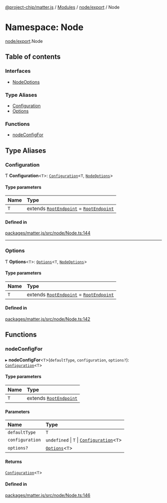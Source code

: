 [@project-chip/matter.js](../README.md) / [Modules](../modules.md) / [node/export](node_export.md) / Node

# Namespace: Node

[node/export](node_export.md).Node

## Table of contents

### Interfaces

- [NodeOptions](../interfaces/node_export.Node.NodeOptions.md)

### Type Aliases

- [Configuration](node_export.Node.md#configuration)
- [Options](node_export.Node.md#options)

### Functions

- [nodeConfigFor](node_export.Node.md#nodeconfigfor)

## Type Aliases

### Configuration

Ƭ **Configuration**\<`T`\>: [`Configuration`](endpoint_export.Endpoint.md#configuration)\<`T`, [`NodeOptions`](../interfaces/node_export.Node.NodeOptions.md)\>

#### Type parameters

| Name | Type |
| :------ | :------ |
| `T` | extends [`RootEndpoint`](../interfaces/endpoint_definitions_system_RootEndpoint.RootEndpoint.md) = [`RootEndpoint`](../interfaces/endpoint_definitions_system_RootEndpoint.RootEndpoint.md) |

#### Defined in

[packages/matter.js/src/node/Node.ts:144](https://github.com/project-chip/matter.js/blob/0c058ae17fdba4c0b89b8b13c309011d51782299/packages/matter.js/src/node/Node.ts#L144)

___

### Options

Ƭ **Options**\<`T`\>: [`Options`](endpoint_export.Endpoint.md#options)\<`T`, [`NodeOptions`](../interfaces/node_export.Node.NodeOptions.md)\>

#### Type parameters

| Name | Type |
| :------ | :------ |
| `T` | extends [`RootEndpoint`](../interfaces/endpoint_definitions_system_RootEndpoint.RootEndpoint.md) = [`RootEndpoint`](../interfaces/endpoint_definitions_system_RootEndpoint.RootEndpoint.md) |

#### Defined in

[packages/matter.js/src/node/Node.ts:142](https://github.com/project-chip/matter.js/blob/0c058ae17fdba4c0b89b8b13c309011d51782299/packages/matter.js/src/node/Node.ts#L142)

## Functions

### nodeConfigFor

▸ **nodeConfigFor**\<`T`\>(`defaultType`, `configuration`, `options?`): [`Configuration`](node_export.Node.md#configuration)\<`T`\>

#### Type parameters

| Name | Type |
| :------ | :------ |
| `T` | extends [`RootEndpoint`](../interfaces/endpoint_definitions_system_RootEndpoint.RootEndpoint.md) |

#### Parameters

| Name | Type |
| :------ | :------ |
| `defaultType` | `T` |
| `configuration` | `undefined` \| `T` \| [`Configuration`](node_export.Node.md#configuration)\<`T`\> |
| `options?` | [`Options`](node_export.Node.md#options)\<`T`\> |

#### Returns

[`Configuration`](node_export.Node.md#configuration)\<`T`\>

#### Defined in

[packages/matter.js/src/node/Node.ts:146](https://github.com/project-chip/matter.js/blob/0c058ae17fdba4c0b89b8b13c309011d51782299/packages/matter.js/src/node/Node.ts#L146)
